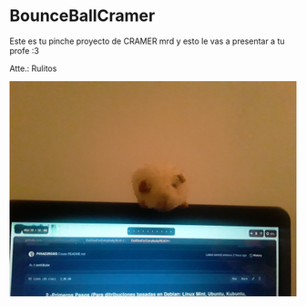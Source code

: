 # BounceBallCramer
Este es tu pinche proyecto de CRAMER mrd y esto le vas a presentar a tu profe :3

Atte.: Rulitos

<img src="https://raw.githubusercontent.com/P4NAD3ROXIS/BounceBallCramer/main/20210319_124620.jpg">
